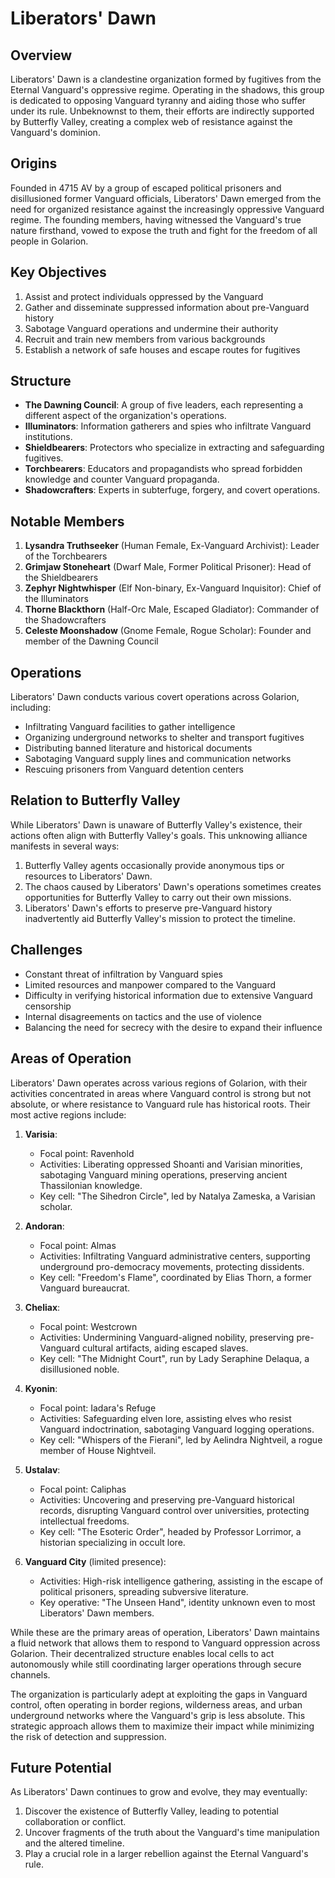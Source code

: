 # Liberators' Dawn

## Overview
Liberators' Dawn is a clandestine organization formed by fugitives from the Eternal Vanguard's oppressive regime. Operating in the shadows, this group is dedicated to opposing Vanguard tyranny and aiding those who suffer under its rule. Unbeknownst to them, their efforts are indirectly supported by Butterfly Valley, creating a complex web of resistance against the Vanguard's dominion.

## Origins
Founded in 4715 AV by a group of escaped political prisoners and disillusioned former Vanguard officials, Liberators' Dawn emerged from the need for organized resistance against the increasingly oppressive Vanguard regime. The founding members, having witnessed the Vanguard's true nature firsthand, vowed to expose the truth and fight for the freedom of all people in Golarion.

## Key Objectives
1. Assist and protect individuals oppressed by the Vanguard
2. Gather and disseminate suppressed information about pre-Vanguard history
3. Sabotage Vanguard operations and undermine their authority
4. Recruit and train new members from various backgrounds
5. Establish a network of safe houses and escape routes for fugitives

## Structure
- **The Dawning Council**: A group of five leaders, each representing a different aspect of the organization's operations.
- **Illuminators**: Information gatherers and spies who infiltrate Vanguard institutions.
- **Shieldbearers**: Protectors who specialize in extracting and safeguarding fugitives.
- **Torchbearers**: Educators and propagandists who spread forbidden knowledge and counter Vanguard propaganda.
- **Shadowcrafters**: Experts in subterfuge, forgery, and covert operations.

## Notable Members
1. **Lysandra Truthseeker** (Human Female, Ex-Vanguard Archivist): Leader of the Torchbearers
2. **Grimjaw Stoneheart** (Dwarf Male, Former Political Prisoner): Head of the Shieldbearers
3. **Zephyr Nightwhisper** (Elf Non-binary, Ex-Vanguard Inquisitor): Chief of the Illuminators
4. **Thorne Blackthorn** (Half-Orc Male, Escaped Gladiator): Commander of the Shadowcrafters
5. **Celeste Moonshadow** (Gnome Female, Rogue Scholar): Founder and member of the Dawning Council

## Operations
Liberators' Dawn conducts various covert operations across Golarion, including:
- Infiltrating Vanguard facilities to gather intelligence
- Organizing underground networks to shelter and transport fugitives
- Distributing banned literature and historical documents
- Sabotaging Vanguard supply lines and communication networks
- Rescuing prisoners from Vanguard detention centers

## Relation to Butterfly Valley
While Liberators' Dawn is unaware of Butterfly Valley's existence, their actions often align with Butterfly Valley's goals. This unknowing alliance manifests in several ways:
1. Butterfly Valley agents occasionally provide anonymous tips or resources to Liberators' Dawn.
2. The chaos caused by Liberators' Dawn's operations sometimes creates opportunities for Butterfly Valley to carry out their own missions.
3. Liberators' Dawn's efforts to preserve pre-Vanguard history inadvertently aid Butterfly Valley's mission to protect the timeline.

## Challenges
- Constant threat of infiltration by Vanguard spies
- Limited resources and manpower compared to the Vanguard
- Difficulty in verifying historical information due to extensive Vanguard censorship
- Internal disagreements on tactics and the use of violence
- Balancing the need for secrecy with the desire to expand their influence

## Areas of Operation

Liberators' Dawn operates across various regions of Golarion, with their activities concentrated in areas where Vanguard control is strong but not absolute, or where resistance to Vanguard rule has historical roots. Their most active regions include:

1. **Varisia**: 
   - Focal point: Ravenhold
   - Activities: Liberating oppressed Shoanti and Varisian minorities, sabotaging Vanguard mining operations, preserving ancient Thassilonian knowledge.
   - Key cell: "The Sihedron Circle", led by Natalya Zameska, a Varisian scholar.

2. **Andoran**:
   - Focal point: Almas
   - Activities: Infiltrating Vanguard administrative centers, supporting underground pro-democracy movements, protecting dissidents.
   - Key cell: "Freedom's Flame", coordinated by Elias Thorn, a former Vanguard bureaucrat.

3. **Cheliax**:
   - Focal point: Westcrown
   - Activities: Undermining Vanguard-aligned nobility, preserving pre-Vanguard cultural artifacts, aiding escaped slaves.
   - Key cell: "The Midnight Court", run by Lady Seraphine Delaqua, a disillusioned noble.

4. **Kyonin**:
   - Focal point: Iadara's Refuge
   - Activities: Safeguarding elven lore, assisting elves who resist Vanguard indoctrination, sabotaging Vanguard logging operations.
   - Key cell: "Whispers of the Fierani", led by Aelindra Nightveil, a rogue member of House Nightveil.

5. **Ustalav**:
   - Focal point: Caliphas
   - Activities: Uncovering and preserving pre-Vanguard historical records, disrupting Vanguard control over universities, protecting intellectual freedoms.
   - Key cell: "The Esoteric Order", headed by Professor Lorrimor, a historian specializing in occult lore.

6. **Vanguard City** (limited presence):
   - Activities: High-risk intelligence gathering, assisting in the escape of political prisoners, spreading subversive literature.
   - Key operative: "The Unseen Hand", identity unknown even to most Liberators' Dawn members.

While these are the primary areas of operation, Liberators' Dawn maintains a fluid network that allows them to respond to Vanguard oppression across Golarion. Their decentralized structure enables local cells to act autonomously while still coordinating larger operations through secure channels.

The organization is particularly adept at exploiting the gaps in Vanguard control, often operating in border regions, wilderness areas, and urban underground networks where the Vanguard's grip is less absolute. This strategic approach allows them to maximize their impact while minimizing the risk of detection and suppression.

## Future Potential
As Liberators' Dawn continues to grow and evolve, they may eventually:
1. Discover the existence of Butterfly Valley, leading to potential collaboration or conflict.
2. Uncover fragments of the truth about the Vanguard's time manipulation and the altered timeline.
3. Play a crucial role in a larger rebellion against the Eternal Vanguard's rule.